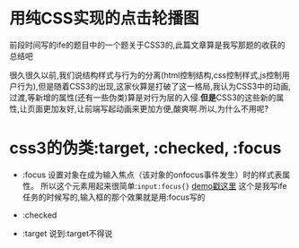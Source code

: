 # 用纯CSS实现的点击轮播图

前段时间写的ife的题目中的一个题关于CSS3的,此篇文章算是我写那题的收获的总结吧

很久很久以前,我们说结构样式与行为的分离(html控制结构,css控制样式,js控制用户行为),但是随着CSS3的出现,这家伙算是打破了这一格局,我认为CSS3中的动画,过渡,等新增的属性(还有一些伪类)算是对行为层的入侵.**但是**CSS3的这些新的属性,让页面更加友好,让前端写起动画来更加方便,酸爽啊.所以,为什么不用呢?

# css3的伪类:target, :checked, :focus
+ :focus
  设置对象在成为输入焦点（该对象的onfocus事件发生）时的样式表属性。
  所以这个元素用起来很简单:`input:focus{}`
  [demo戳这里](http://ifetask.giantming.net/task_12/3-14.html)
  这个是我写ife任务的时候写的,输入框的那个效果就是用:focus写的

+ :checked
  
+ :target 
说到:target不得说
